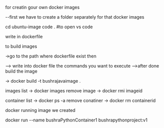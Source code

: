 for creatin gour own docker images

--first we have to create a folder separately for that docker images 

cd ubuntu-image
code . #to open vs code

write in dockerfile 

to build images

->go to the path where dockerfile  exist then 

--> write into docker file the commands you want to execute 
-->after done build the image 

-> docker build -t bushrajavaimage . 

images list 
-> docker images 
remove image 
-> docker rmi imageid

container list 
-> docker ps -a 
remove conatiner 
-> docker rm  containerid 

docker running image we created

docker run --name bushraPythonContainer1 bushrapythonproject:v1


